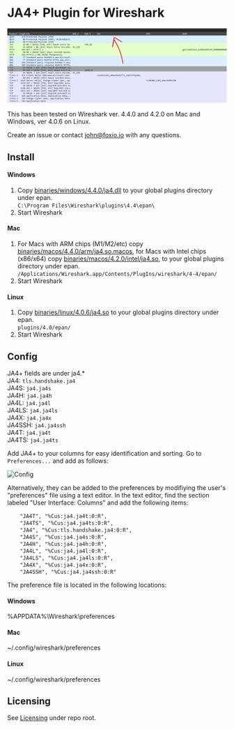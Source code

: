 # JA4+ Plugin for Wireshark

![JA4](https://github.com/FoxIO-LLC/ja4/blob/main/wireshark/screenshot.png)

This has been tested on Wireshark ver. 4.4.0 and 4.2.0 on Mac and Windows, ver 4.0.6 on Linux.

Create an issue or contact john@foxio.io with any questions.

## Install
#### Windows
1. Copy [binaries/windows/4.4.0/ja4.dll](https://github.com/FoxIO-LLC/ja4/blob/main/wireshark/binaries/windows/4.4.0/ja4.dll) to your global plugins directory under epan.  
```C:\Program Files\Wireshark\plugins\4.4\epan\```  
2. Start Wireshark

#### Mac
1. For Macs with ARM chips (M1/M2/etc) copy [binaries/macos/4.4.0/arm/ja4.so.macos](https://github.com/FoxIO-LLC/ja4/blob/main/wireshark/binaries/macos/4.4.0/arm/ja4.so.macos), for Macs with Intel chips (x86/x64) copy [binaries/macos/4.2.0/intel/ja4.so](https://github.com/FoxIO-LLC/ja4/blob/main/wireshark/binaries/macos/4.2.0/intel/ja4.so), to your global plugins directory under epan.  
```/Applications/Wireshark.app/Contents/PlugIns/wireshark/4-4/epan/```  
2. Start Wireshark

#### Linux
1. Copy [binaries/linux/4.0.6/ja4.so](https://github.com/FoxIO-LLC/ja4/blob/main/wireshark/binaries/linux/4.0.6/ja4.so) to your global plugins directory under epan.  
```plugins/4.0/epan/```  
2. Start Wireshark

## Config
JA4+ fields are under ja4.*  
JA4: ```tls.handshake.ja4```  
JA4S: ```ja4.ja4s```  
JA4H: ```ja4.ja4h```  
JA4L: ```ja4.ja4l```  
JA4LS: ```ja4.ja4ls```  
JA4X: ```ja4.ja4x```  
JA4SSH: ```ja4.ja4ssh```  
JA4T: ```ja4.ja4t```  
JA4TS: ```ja4.ja4ts```  

Add JA4+ to your columns for easy identification and sorting. Go to ```Preferences...``` and add as follows:

![Config](https://github.com/FoxIO-LLC/ja4/blob/main/wireshark/column-config.png)

Alternatively, they can be added to the preferences by modifiying the user's "preferences" file using a text editor. In the text editor, find the section labeled  "User Interface: Columns" and add the following items:
```
	"JA4T", "%Cus:ja4.ja4t:0:R",
	"JA4TS", "%Cus:ja4.ja4ts:0:R",
	"JA4", "%Cus:tls.handshake.ja4:0:R",
	"JA4S", "%Cus:ja4.ja4s:0:R",
	"JA4H", "%Cus:ja4.ja4h:0:R",
	"JA4L", "%Cus:ja4.ja4l:0:R",
	"JA4LS", "%Cus:ja4.ja4ls:0:R",
	"JA4X", "%Cus:ja4.ja4x:0:R",
	"JA4SSH", "%Cus:ja4.ja4ssh:0:R"
```

The preference file is located in the following locations:
#### Windows
%APPDATA%\Wireshark\preferences
#### Mac
~/.config/wireshark/preferences
#### Linux
~/.config/wireshark/preferences

## Licensing
See [Licensing](https://github.com/FoxIO-LLC/ja4/tree/main#licensing) under repo root.
